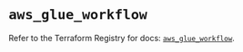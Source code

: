 # `aws_glue_workflow`

Refer to the Terraform Registry for docs: [`aws_glue_workflow`](https://registry.terraform.io/providers/hashicorp/aws/6.14.0/docs/resources/glue_workflow).
